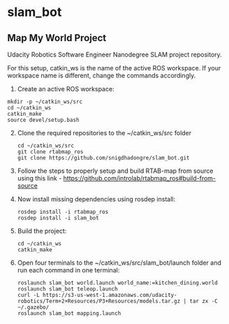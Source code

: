 # slam_bot

## Map My World Project
Udacity Robotics Software Engineer Nanodegree SLAM project repository.

For this setup, catkin_ws is the name of the active ROS workspace. If your workspace name is different, change the commands accordingly.

1. Create an active ROS workspace:

  ``` 
  mkdir -p ~/catkin_ws/src
  cd ~/catkin_ws
  catkin_make
  source devel/setup.bash
  ```
   
2. Clone the required repositories to the ~/catkin_ws/src folder

   ```
   cd ~/catkin_ws/src
   git clone rtabmap_ros
   git clone https://github.com/snigdhadongre/slam_bot.git
   ```
   
3. Follow the steps to properly setup and build RTAB-map from source using this link - https://github.com/introlab/rtabmap_ros#build-from-source

4. Now install missing dependencies using rosdep install:

   ```
   rosdep install -i rtabmap_ros
   rosdep install -i slam_bot
   ```

5. Build the project:

   ```
   cd ~/catkin_ws
   catkin_make
   ```

6. Open four terminals to the ~/catkin_ws/src/slam_bot/launch folder and run each command in one terminal:

   ```
   roslaunch slam_bot world.launch world_name:=kitchen_dining.world
   roslaunch slam_bot teleop.launch
   curl -L https://s3-us-west-1.amazonaws.com/udacity-robotics/Term+2+Resources/P3+Resources/models.tar.gz | tar zx -C ~/.gazebo/
   roslaunch slam_bot mapping.launch
   ```
